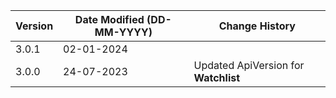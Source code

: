 | **Version** | **Date Modified (DD-MM-YYYY)** | **Change History**                             |
|-------------|--------------------------------|------------------------------------------------|
| 3.0.1       | 02-01-2024                     |                                                |
| 3.0.0       | 24-07-2023                     |Updated ApiVersion for **Watchlist**            |
